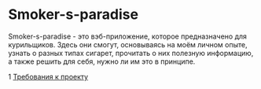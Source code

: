 # Smoker-s-paradise

Smoker-s-paradise - это вэб-приложение, которое предназначено для курильщиков. Здесь они смогут, основываясь на моём личном опыте, узнать о разных типах сигарет, прочитать о них полезную информацию, а также решить для себя, нужно ли им это в принципе.

1 [Требования к проекту](docs/project_requirements.md)
